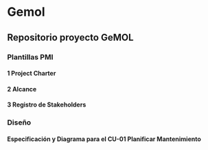 # Gemol
## Repositorio proyecto GeMOL
### Plantillas PMI
#### 1 Project Charter
#### 2 Alcance
#### 3 Registro de Stakeholders
### Diseño
#### Especificación y Diagrama para el CU-01 Planificar Mantenimiento
